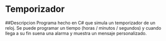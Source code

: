 # Temporizador

##Descripcion
Programa hecho en C# que simula un temporizador de un reloj. Se puede programar un tiempo (horas / minutos / segundos) y cuando llega a su fin suena una alarma y muestra un mensaje personalizado.
